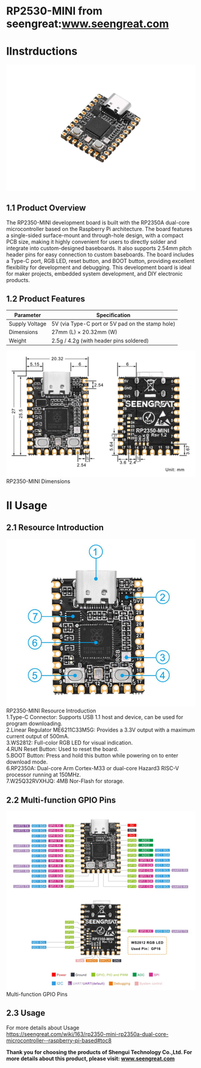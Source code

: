 RP2530-MINI from seengreat:www.seengreat.com
 =======================================
# ⅠInstrductions
![image](https://github.com/seengreat/RP2350-MINI/blob/main/pic1.png)<br>
## 1.1 Product Overview
The RP2350-MINI development board is built with the RP2350A dual-core microcontroller based on the Raspberry Pi architecture. The board features a single-sided surface-mount and through-hole design, with a compact PCB size, making it highly convenient for users to directly solder and integrate into custom-designed baseboards. It also supports 2.54mm pitch header pins for easy connection to custom baseboards. The board includes a Type-C port, RGB LED, reset button, and BOOT button, providing excellent flexibility for development and debugging. This development board is ideal for maker projects, embedded system development, and DIY electronic products.<br>

## 1.2 Product Features

|Parameter  |Specification|
|-------------|--------------|
|Supply Voltage |5V (via Type-C port or 5V pad on the stamp hole)|
|Dimensions |27mm (L) × 20.32mm (W)|
|Weight |2.5g / 4.2g (with header pins soldered)|<br>

![image](https://github.com/seengreat/RP2350-MINI/blob/main/pic2.png)<br>
RP2350-MINI Dimensions<br>

# Ⅱ Usage
## 2.1 Resource Introduction
![image](https://github.com/seengreat/RP2350-MINI/blob/main/pic3.png)<br>
RP2350-MINI Resource Introduction<br>
1.Type-C Connector: Supports USB 1.1 host and device, can be used for program downloading.<br>
2.Linear Regulator ME6211C33M5G: Provides a 3.3V output with a maximum current output of 500mA.<br>
3.WS2812: Full-color RGB LED for visual indication.<br>
4.RUN Reset Button: Used to reset the board.<br>
5.BOOT Button: Press and hold this button while powering on to enter download mode.<br>
6.RP2350A: Dual-core Arm Cortex-M33 or dual-core Hazard3 RISC-V processor running at 150MHz.<br>
7.W25Q32RVXHJQ: 4MB Nor-Flash for storage.<br>
## 2.2 Multi-function GPIO Pins
![image](https://github.com/seengreat/RP2350-MINI/blob/main/pic4.png)<br>
Multi-function GPIO Pins<br>
## 2.3 Usage
For more details about Usage<br>
https://seengreat.com/wiki/163/rp2350-mini-rp2350a-dual-core-microcontroller--raspberry-pi-based#toc8<br>

__Thank you for choosing the products of Shengui Technology Co.,Ltd. For more details about this product, please visit:
www.seengreat.com__

